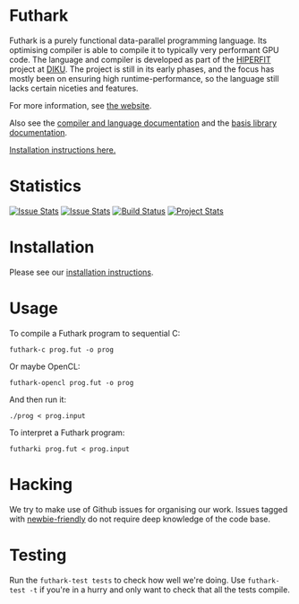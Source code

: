 Futhark
==========

Futhark is a purely functional data-parallel programming language.
Its optimising compiler is able to compile it to typically very
performant GPU code.  The language and compiler is developed as part
of the [HIPERFIT](http://hiperfit.dk) project at
[DIKU](http://diku.dk).  The project is still in its early phases, and
the focus has mostly been on ensuring high runtime-performance, so the
language still lacks certain niceties and features.

For more information, see [the website](http://futhark-lang.org).

Also see the [compiler and language
documentation](http://futhark.readthedocs.io) and the [basis library
documentation](https://futhark-lang.org/docs).

[Installation instructions here.](http://futhark.readthedocs.io/en/latest/installation.html)

Statistics
==========

[![Issue Stats](http://issuestats.com/github/HIPERFIT/futhark/badge/pr)](http://issuestats.com/github/HIPERFIT/futhark) [![Issue Stats](http://issuestats.com/github/HIPERFIT/futhark/badge/issue)](http://issuestats.com/github/HIPERFIT/futhark) [![Build Status](https://travis-ci.org/HIPERFIT/futhark.svg?branch=master)](https://travis-ci.org/HIPERFIT/futhark) [![Project Stats](https://www.openhub.net/p/futharkcompiler/widgets/project_thin_badge.gif)](https://www.openhub.net/p/futharkcompiler)

Installation
============

Please see our [installation instructions](https://futhark.readthedocs.io/en/latest/installation.html).

Usage
=====

To compile a Futhark program to sequential C:

    futhark-c prog.fut -o prog

Or maybe OpenCL:

    futhark-opencl prog.fut -o prog

And then run it:

    ./prog < prog.input

To interpret a Futhark program:

    futharki prog.fut < prog.input

Hacking
=======

We try to make use of Github issues for organising our work.  Issues
tagged with
[newbie-friendly](https://github.com/HIPERFIT/futhark/issues?q=is%3Aissue+is%3Aopen+label%3Anewbie-friendly)
do not require deep knowledge of the code base.

Testing
=======

Run the `futhark-test tests` to check how well we're doing.  Use
`futhark-test -t` if you're in a hurry and only want to check that all
the tests compile.
